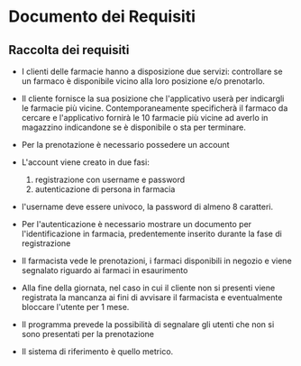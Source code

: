 
# Documento dei Requisiti

## Raccolta dei requisiti

- I clienti delle farmacie hanno a disposizione due servizi: controllare se un farmaco è disponibile vicino alla loro posizione e/o prenotarlo.
- Il cliente fornisce la sua posizione che l'applicativo userà per indicargli le farmacie più vicine. Contemporaneamente specificherà il farmaco da cercare e l'applicativo fornirà le 10 farmacie più vicine ad averlo in magazzino indicandone se è disponibile o sta per terminare.
- Per la prenotazione è necessario possedere un account
- L'account viene creato in due fasi:
    1. registrazione con username e password
    2. autenticazione di persona in farmacia

- l'username deve essere univoco, la password di almeno 8 caratteri.
- Per l'autenticazione è necessario mostrare un documento per l'identificazione in farmacia, predentemente inserito durante la fase di registrazione

- Il farmacista vede le prenotazioni, i farmaci disponibili in negozio e viene segnalato riguardo ai farmaci in esaurimento
- Alla fine della giornata, nel caso in cui il cliente non si presenti viene registrata la mancanza ai fini di avvisare il farmacista e eventualmente bloccare l'utente per 1 mese.

- Il programma prevede la possibilità di segnalare gli utenti che non si sono presentati per la prenotazione








- Il sistema di riferimento è quello metrico.